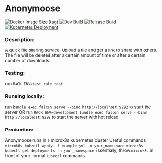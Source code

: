# Anonymoose

![Docker Image Size (tag)](https://img.shields.io/docker/image-size/evilgenius13/anonymoose/prod?logo=docker)
![Dev Build](https://github.com/EvilGenius13/anonymoose/actions/workflows/ci.yml/badge.svg)
![Release Build](https://github.com/EvilGenius13/anonymoose/actions/workflows/prod-ci.yml/badge.svg)
[![Kubernetes Deployment](https://badge.buildkite.com/0f5451722a0c03c7348769233f1f2c23df60736e67222a6ea5.svg)](https://buildkite.com/timewellspent/deployment)

### Description:
A quick file sharing service. Upload a file and get a link to share with others. The file will be deleted after a certain amount of time or after a certain number of downloads.

### Testing:
run `RACK_ENV=test rake test`

### Running locally:
run `bundle exec falcon serve --bind http://localhost:9292` to start the server OR
run `RACK_ENV=development bundle exec falcon serve --bind http://localhost:9292` to start the server with hot reload

### Production:
Anonymoose runs in a microk8s kubernetes cluster
Useful commands
`microk8s kubectl apply -f example.yml -n your_namespace`
`microk8s kubectl get deployments -n your_namespace`
Essentially, throw `microk8s` in front of your normal `kubectl` commands.